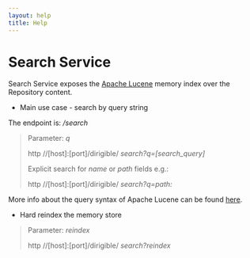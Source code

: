 ```yaml
---
layout: help
title: Help
---
```


Search Service
===

Search Service exposes the [Apache Lucene](http://lucene.apache.org/) memory index over the Repository content.

* Main use case - search by query string

The endpoint is: */search*

> Parameter: *q*
> 
> http //[host]:[port]/dirigible/ *search?q=[search_query]*
> 
> Explicit search for *name* or *path* fields e.g.:
> 
> http //[host]:[port]/dirigible/ *search?q=path:<term>*


More info about the query syntax of Apache Lucene can be found [here](http://lucene.apache.org/core/2_9_4/queryparsersyntax.html).

* Hard reindex the memory store

> Parameter: *reindex*
> 
> http //[host]:[port]/dirigible/ *search?reindex*


